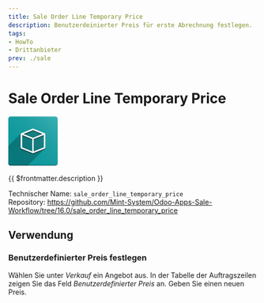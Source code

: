 ```yaml
---
title: Sale Order Line Temporary Price
description: Benutzerdeinierter Preis für erste Abrechnung festlegen.
tags:
- HowTo
- Drittanbieter
prev: ./sale
---
```

# Sale Order Line Temporary Price
![icon_oms_box](attachments/icon_oms_box.png)

{{ $frontmatter.description }}

Technischer Name: `sale_order_line_temporary_price`\
Repository: <https://github.com/Mint-System/Odoo-Apps-Sale-Workflow/tree/16.0/sale_order_line_temporary_price>

## Verwendung

### Benutzerdefinierter Preis festlegen

Wählen Sie unter *Verkauf* ein Angebot aus. In der Tabelle der Auftragszeilen zeigen Sie das Feld *Benutzerdefinierter Preis* an. Geben Sie einen neuen Preis.
